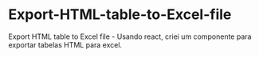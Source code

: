 # Export-HTML-table-to-Excel-file
Export HTML table to Excel file - Usando react, criei um componente para exportar tabelas HTML para excel.
